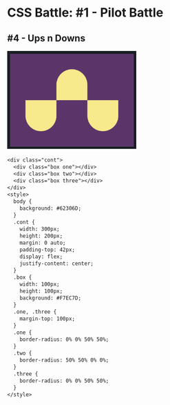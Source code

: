 # CSS Battle: #1 - Pilot Battle

## #4 - Ups n Downs

<img src="images/upsndowns.png" width="300" />

```
<div class="cont">
  <div class="box one"></div>
  <div class="box two"></div>
  <div class="box three"></div>
</div>
<style>
  body {
    background: #62306D;
  }
  .cont {
    width: 300px;
    height: 200px;
    margin: 0 auto;
    padding-top: 42px;
    display: flex;
    justify-content: center;
  }
  .box {
    width: 100px;
    height: 100px;
    background: #F7EC7D;
  }
  .one, .three {
    margin-top: 100px;
  }
  .one {
    border-radius: 0% 0% 50% 50%;
  }
  .two {
    border-radius: 50% 50% 0% 0%;
  }
  .three {
    border-radius: 0% 0% 50% 50%;
  }
</style>
```